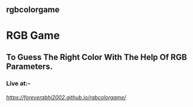 ## rgbcolorgame
# RGB Game 
## To Guess The Right Color With The Help Of RGB Parameters.
### Live at:-
###### https://foreverabhi2002.github.io/rgbcolorgame/
